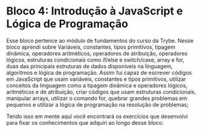 # Bloco 4: Introdução à JavaScript e Lógica de Programação

Esse bloco pertence ao módulo de fundamentos do curso da Trybe. Nesse bloco aprendi sobre Variáveis, constantes, tipos primitivos, tipagem dinâmica, operadores aritméticos, operadores de atribuição, operadores lógicos, estruturas condicionais como if/else e switch/case, array e for, duas das principais estruturas de dados disponíveis na linguagem, algoritmos e lógica de programação. Assim fui capaz de escrever códigos em JavaScript que usam variáveis, constantes e tipos primitivos, utilizar conceitos da linguagem como a tipagem dinâmica e operadores lógicos, aritméticos e de atribuição, criar códigos que usam estruturas condicionais, manipular arrays, utilizar o comando for, quebrar grandes problemas em pequenos e utilizar a lógica de programação na resolução de problemas;

Tendo isso em mente aqui você encontrará os exercícios que desenvolvi para fixar os conhecimentos que adquiri ao longo desse bloco.